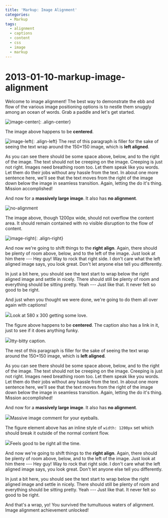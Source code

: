 ```yaml
---
title: 'Markup: Image Alignment'
categories:
  - Markup
tags:
  - alignment
  - captions
  - content
  - css
  - image
  - markup
---
```


# 2013-01-10-markup-image-alignment

Welcome to image alignment! The best way to demonstrate the ebb and flow of the various image positioning options is to nestle them snuggly among an ocean of words. Grab a paddle and let's get started.

![image-center](https://github.com/kyu9/kyu9.github.io/tree/01081fee672617b1fd167098cd49967ec08cf27b/docs/_posts/%7B%7B%20site.url%20%7D%7D%7B%7B%20site.baseurl%20%7D%7D/assets/images/image-alignment-580x300.jpg){: .align-center}

The image above happens to be **centered**.

![image-left](https://github.com/kyu9/kyu9.github.io/tree/01081fee672617b1fd167098cd49967ec08cf27b/docs/_posts/%7B%7B%20site.url%20%7D%7D%7B%7B%20site.baseurl%20%7D%7D/assets/images/image-alignment-150x150.jpg){: .align-left} The rest of this paragraph is filler for the sake of seeing the text wrap around the 150×150 image, which is **left aligned**.

As you can see there should be some space above, below, and to the right of the image. The text should not be creeping on the image. Creeping is just not right. Images need breathing room too. Let them speak like you words. Let them do their jobs without any hassle from the text. In about one more sentence here, we'll see that the text moves from the right of the image down below the image in seamless transition. Again, letting the do it's thing. Mission accomplished!

And now for a **massively large image**. It also has **no alignment**.

![no-alignment](https://github.com/kyu9/kyu9.github.io/tree/01081fee672617b1fd167098cd49967ec08cf27b/docs/_posts/%7B%7B%20site.url%20%7D%7D%7B%7B%20site.baseurl%20%7D%7D/assets/images/image-alignment-1200x4002.jpg)

The image above, though 1200px wide, should not overflow the content area. It should remain contained with no visible disruption to the flow of content.

![image-right](https://github.com/kyu9/kyu9.github.io/tree/01081fee672617b1fd167098cd49967ec08cf27b/docs/_posts/%7B%7B%20site.url%20%7D%7D%7B%7B%20site.baseurl%20%7D%7D/assets/images/image-alignment-300x200.jpg){: .align-right}

And now we're going to shift things to the **right align**. Again, there should be plenty of room above, below, and to the left of the image. Just look at him there --- Hey guy! Way to rock that right side. I don't care what the left aligned image says, you look great. Don't let anyone else tell you differently.

In just a bit here, you should see the text start to wrap below the right aligned image and settle in nicely. There should still be plenty of room and everything should be sitting pretty. Yeah --- Just like that. It never felt so good to be right.

And just when you thought we were done, we're going to do them all over again with captions!

 ![](https://github.com/kyu9/kyu9.github.io/tree/01081fee672617b1fd167098cd49967ec08cf27b/docs/_posts/%7B%7B%20site.url%20%7D%7D%7B%7B%20site.baseurl%20%7D%7D/assets/images/image-alignment-580x300.jpg)Look at 580 x 300 getting some love.

The figure above happens to be **centered**. The caption also has a link in it, just to see if it does anything funky.

 ![](https://github.com/kyu9/kyu9.github.io/tree/01081fee672617b1fd167098cd49967ec08cf27b/docs/_posts/%7B%7B%20site.url%20%7D%7D%7B%7B%20site.baseurl%20%7D%7D/assets/images/image-alignment-150x150.jpg)Itty-bitty caption.

The rest of this paragraph is filler for the sake of seeing the text wrap around the 150×150 image, which is **left aligned**.

As you can see there should be some space above, below, and to the right of the image. The text should not be creeping on the image. Creeping is just not right. Images need breathing room too. Let them speak like you words. Let them do their jobs without any hassle from the text. In about one more sentence here, we'll see that the text moves from the right of the image down below the image in seamless transition. Again, letting the do it's thing. Mission accomplished!

And now for a **massively large image**. It also has **no alignment**.

 ![](https://github.com/kyu9/kyu9.github.io/tree/01081fee672617b1fd167098cd49967ec08cf27b/docs/_posts/%7B%7B%20site.url%20%7D%7D%7B%7B%20site.baseurl%20%7D%7D/assets/images/image-alignment-1200x4002.jpg)Massive image comment for your eyeballs.

The figure element above has an inline style of `width: 1200px` set which should break it outside of the normal content flow.

 ![](https://github.com/kyu9/kyu9.github.io/tree/01081fee672617b1fd167098cd49967ec08cf27b/docs/_posts/%7B%7B%20site.url%20%7D%7D%7B%7B%20site.baseurl%20%7D%7D/assets/images/image-alignment-300x200.jpg)Feels good to be right all the time.

And now we're going to shift things to the **right align**. Again, there should be plenty of room above, below, and to the left of the image. Just look at him there --- Hey guy! Way to rock that right side. I don't care what the left aligned image says, you look great. Don't let anyone else tell you differently.

In just a bit here, you should see the text start to wrap below the right aligned image and settle in nicely. There should still be plenty of room and everything should be sitting pretty. Yeah --- Just like that. It never felt so good to be right.

And that's a wrap, yo! You survived the tumultuous waters of alignment. Image alignment achievement unlocked!

